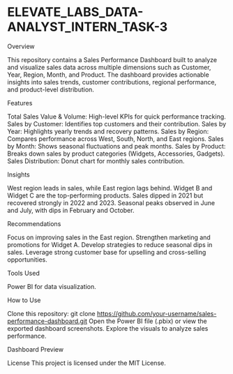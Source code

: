 # ELEVATE_LABS_DATA-ANALYST_INTERN_TASK-3

Overview

This repository contains a Sales Performance Dashboard built to analyze and visualize sales data across multiple dimensions such as Customer, Year, Region, Month, and Product. The dashboard provides actionable insights into sales trends, customer contributions, regional performance, and product-level distribution.

Features

Total Sales Value & Volume: High-level KPIs for quick performance tracking.
Sales by Customer: Identifies top customers and their contribution.
Sales by Year: Highlights yearly trends and recovery patterns.
Sales by Region: Compares performance across West, South, North, and East regions.
Sales by Month: Shows seasonal fluctuations and peak months.
Sales by Product: Breaks down sales by product categories (Widgets, Accessories, Gadgets).
Sales Distribution: Donut chart for monthly sales contribution.

Insights

West region leads in sales, while East region lags behind.
Widget B and Widget C are the top-performing products.
Sales dipped in 2021 but recovered strongly in 2022 and 2023.
Seasonal peaks observed in June and July, with dips in February and October.

Recommendations

Focus on improving sales in the East region.
Strengthen marketing and promotions for Widget A.
Develop strategies to reduce seasonal dips in sales.
Leverage strong customer base for upselling and cross-selling opportunities.

Tools Used

Power BI for data visualization.

How to Use

Clone this repository:
git clone https://github.com/your-username/sales-performance-dashboard.git
Open the Power BI file (.pbix) or view the exported dashboard screenshots.
Explore the visuals to analyze sales performance.

Dashboard Preview

License
This project is licensed under the MIT License.
